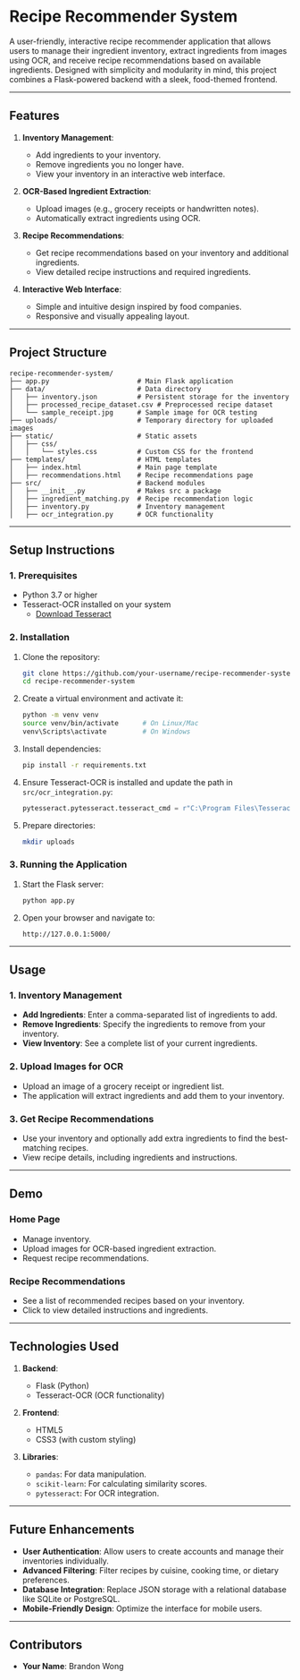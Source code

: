 
# **Recipe Recommender System**

A user-friendly, interactive recipe recommender application that allows users to manage their ingredient inventory, extract ingredients from images using OCR, and receive recipe recommendations based on available ingredients. Designed with simplicity and modularity in mind, this project combines a Flask-powered backend with a sleek, food-themed frontend.

---

## **Features**

1. **Inventory Management**:
   - Add ingredients to your inventory.
   - Remove ingredients you no longer have.
   - View your inventory in an interactive web interface.

2. **OCR-Based Ingredient Extraction**:
   - Upload images (e.g., grocery receipts or handwritten notes).
   - Automatically extract ingredients using OCR.

3. **Recipe Recommendations**:
   - Get recipe recommendations based on your inventory and additional ingredients.
   - View detailed recipe instructions and required ingredients.

4. **Interactive Web Interface**:
   - Simple and intuitive design inspired by food companies.
   - Responsive and visually appealing layout.

---

## **Project Structure**

```
recipe-recommender-system/
├── app.py                      # Main Flask application
├── data/                       # Data directory
│   ├── inventory.json          # Persistent storage for the inventory
│   ├── processed_recipe_dataset.csv # Preprocessed recipe dataset
│   └── sample_receipt.jpg      # Sample image for OCR testing
├── uploads/                    # Temporary directory for uploaded images
├── static/                     # Static assets
│   ├── css/
│   │   └── styles.css          # Custom CSS for the frontend
├── templates/                  # HTML templates
│   ├── index.html              # Main page template
│   ├── recommendations.html    # Recipe recommendations page
├── src/                        # Backend modules
│   ├── __init__.py             # Makes src a package
│   ├── ingredient_matching.py  # Recipe recommendation logic
│   ├── inventory.py            # Inventory management
│   ├── ocr_integration.py      # OCR functionality
```

---

## **Setup Instructions**

### **1. Prerequisites**
- Python 3.7 or higher
- Tesseract-OCR installed on your system
  - [Download Tesseract](https://github.com/tesseract-ocr/tesseract)

### **2. Installation**

1. Clone the repository:
   ```bash
   git clone https://github.com/your-username/recipe-recommender-system.git
   cd recipe-recommender-system
   ```

2. Create a virtual environment and activate it:
   ```bash
   python -m venv venv
   source venv/bin/activate      # On Linux/Mac
   venv\Scripts\activate         # On Windows
   ```

3. Install dependencies:
   ```bash
   pip install -r requirements.txt
   ```

4. Ensure Tesseract-OCR is installed and update the path in `src/ocr_integration.py`:
   ```python
   pytesseract.pytesseract.tesseract_cmd = r"C:\Program Files\Tesseract-OCR\tesseract.exe"
   ```

5. Prepare directories:
   ```bash
   mkdir uploads
   ```

### **3. Running the Application**
1. Start the Flask server:
   ```bash
   python app.py
   ```

2. Open your browser and navigate to:
   ```
   http://127.0.0.1:5000/
   ```

---

## **Usage**

### **1. Inventory Management**
- **Add Ingredients**: Enter a comma-separated list of ingredients to add.
- **Remove Ingredients**: Specify the ingredients to remove from your inventory.
- **View Inventory**: See a complete list of your current ingredients.

### **2. Upload Images for OCR**
- Upload an image of a grocery receipt or ingredient list.
- The application will extract ingredients and add them to your inventory.

### **3. Get Recipe Recommendations**
- Use your inventory and optionally add extra ingredients to find the best-matching recipes.
- View recipe details, including ingredients and instructions.

---

## **Demo**

### **Home Page**
- Manage inventory.
- Upload images for OCR-based ingredient extraction.
- Request recipe recommendations.

### **Recipe Recommendations**
- See a list of recommended recipes based on your inventory.
- Click to view detailed instructions and ingredients.

---

## **Technologies Used**

1. **Backend**:
   - Flask (Python)
   - Tesseract-OCR (OCR functionality)

2. **Frontend**:
   - HTML5
   - CSS3 (with custom styling)

3. **Libraries**:
   - `pandas`: For data manipulation.
   - `scikit-learn`: For calculating similarity scores.
   - `pytesseract`: For OCR integration.

---

## **Future Enhancements**

- **User Authentication**: Allow users to create accounts and manage their inventories individually.
- **Advanced Filtering**: Filter recipes by cuisine, cooking time, or dietary preferences.
- **Database Integration**: Replace JSON storage with a relational database like SQLite or PostgreSQL.
- **Mobile-Friendly Design**: Optimize the interface for mobile users.

---


## **Contributors**

- **Your Name**: Brandon Wong
